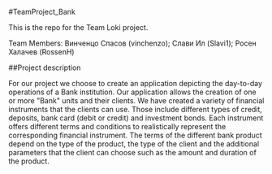 #TeamProject_Bank

This is the repo for the Team Loki project.

Team Members: Винченцо Спасов (vinchenzo); Слави Ил (Slavi1); Росен Халачев (RossenH)

##Project description

For our project we choose to create an application depicting the day-to-day operations of a Bank institution.
Our application allows the creation of one or more "Bank" units and their clients. We have created a variety
of financial instruments that the clients can use. Those include different types of credit, deposits, bank card
(debit or credit) and investment bonds. Each instrument offers different terms and conditions to realistically
represent the corresponding financial instrument. The terms of the different bank product depend on the type of
the product, the type of the client and the additional parameters that the client can choose such as the amount
and duration of the product.
